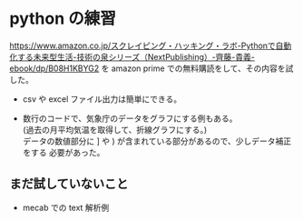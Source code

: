 # python の練習

<https://www.amazon.co.jp/スクレイピング・ハッキング・ラボ-Pythonで自動化する未来型生活-技術の泉シリーズ（NextPublishing）-齊藤-貴義-ebook/dp/B08H1KBYG2>
を amazon prime での無料購読をして、その内容を試した。

- csv や excel ファイル出力は簡単にできる。

- 数行のコードで、気象庁のデータをグラフにする例もある。  
(過去の月平均気温を取得して、折線グラフにする。)  
データの数値部分に ] や ) が含まれている部分があるので、少しデータ補正をする
必要があった。  
## まだ試していないこと  
- mecab での text 解析例
